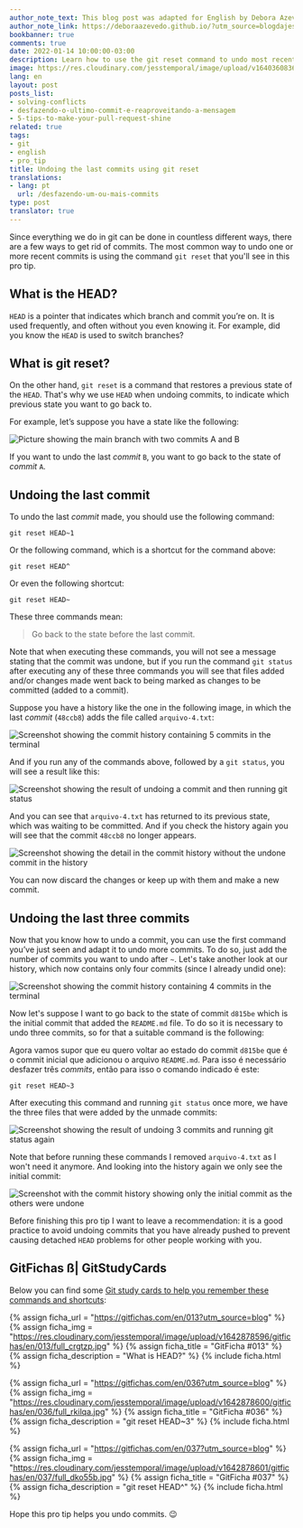```yaml
---
author_note_text: This blog post was adapted for English by Debora Azevedo.
author_note_link: https://deboraazevedo.github.io/?utm_source=blogdajess
bookbanner: true
comments: true
date: 2022-01-14 10:00:00-03:00
description: Learn how to use the git reset command to undo most recent commits
image: https://res.cloudinary.com/jesstemporal/image/upload/v1640360836/covers/pro_tip_voc9gk.png
lang: en
layout: post
posts_list:
- solving-conflicts
- desfazendo-o-ultimo-commit-e-reaproveitando-a-mensagem
- 5-tips-to-make-your-pull-request-shine
related: true
tags:
- git
- english
- pro_tip
title: Undoing the last commits using git reset
translations:
- lang: pt
  url: /desfazendo-um-ou-mais-commits
type: post
translator: true
---
```


Since everything we do in git can be done in countless different ways, there are a few ways to get rid of commits. The most common way to undo one or more recent commits is using the command `git reset` that you'll see in this pro tip.

## What is the HEAD?

`HEAD` is a pointer that indicates which branch and commit you’re on. It is used frequently, and often without you even knowing it. For example, did you know the `HEAD` is used to switch branches?

## What is git reset?

On the other hand, `git reset` is a command that restores a previous state of the `HEAD`. That's why we use `HEAD` when undoing commits, to indicate which previous state you want to go back to.

For example, let’s suppose you have a state like the following:

![Picture showing the main branch with two commits A and B](https://res.cloudinary.com/jesstemporal/image/upload/v1642207791/main-with-2-commits_gfyez0.jpg)

If you want to undo the last _commit_ `B`, you want to go back to the state of _commit_ `A`.

## Undoing the last commit

To undo the last *commit* made, you should use the following command:

```console
git reset HEAD~1
```

Or the following command, which is a shortcut for the command above:

```console
git reset HEAD^
```

Or even the following shortcut:

```console
git reset HEAD~
```

These three commands mean:

> Go back to the state before the last commit.

Note that when executing these commands, you will not see a message stating that the commit was undone, but if you run the command `git status` after executing any of these three commands you will see that files added and/or changes made went back to being marked as changes to be committed (added to a commit).

Suppose you have a history like the one in the following image, in which the last *commit* (`48ccb8`) adds the file called `arquivo-4.txt`:

![Screenshot showing the commit history containing 5 commits in the terminal](https://res.cloudinary.com/jesstemporal/image/upload/v1642202652/git-reset/git-reset-fig-2_jwpjuz.png)

And if you run any of the commands above, followed by a `git status`, you will see a result like this:

![Screenshot showing the result of undoing a commit and then running git status](https://res.cloudinary.com/jesstemporal/image/upload/v1642202651/git-reset/git-reset-fig-3_pjexyo.png)

And you can see that `arquivo-4.txt` has returned to its previous state, which was waiting to be committed. And if you check the history again you will see that the commit `48ccb8` no longer appears.

![Screenshot showing the detail in the commit history without the undone commit in the history](https://res.cloudinary.com/jesstemporal/image/upload/v1642202651/git-reset/git-reset-fig-4_wv1m7u.png)

You can now discard the changes or keep up with them and make a new commit.

## Undoing the last three commits

Now that you know how to undo a commit, you can use the first command you’ve just seen and adapt it to undo more commits. To do so, just add the number of commits you want to undo after `~`. Let's take another look at our history, which now contains only four commits (since I already undid one):

![Screenshot showing the commit history containing 4 commits in the terminal](https://res.cloudinary.com/jesstemporal/image/upload/v1642202652/git-reset/git-reset-fig-5_qlmf7l.png)

Now let's suppose I want to go back to the state of commit `d815be` which is the initial commit that added the `README.md` file. To do so it is necessary to undo three commits, so for that a suitable command is the following:

Agora vamos supor que eu quero voltar ao estado do commit `d815be` que é o commit inicial que adicionou o arquivo `README.md`. Para isso é necessário desfazer três _commits_, então para isso o comando indicado é este:

```console
git reset HEAD~3
```

After executing this command and running `git status` once more, we have the three files that were added by the unmade commits:

![Screenshot showing the result of undoing 3 commits and running git status again](https://res.cloudinary.com/jesstemporal/image/upload/v1642202650/git-reset/git-reset-fig-6_jia6mq.png)

Note that before running these commands I removed `arquivo-4.txt` as I won't need it anymore. And looking into the history again we only see the initial commit:

![Screenshot with the commit history showing only the initial commit as the others were undone](https://res.cloudinary.com/jesstemporal/image/upload/v1642202652/git-reset/git-reset-fig-7_ymvagr.png)

Before finishing this pro tip I want to leave a recommendation: it is a good practice to avoid undoing commits that you have already pushed to prevent causing detached `HEAD` problems for other people working with you.

## GitFichas ß| GitStudyCards

Below you can find some [Git study cards to help you remember these commands and shortcuts](https://gitfichas.com):

{% assign ficha_url = "https://gitfichas.com/en/013?utm_source=blog" %}
{% assign ficha_img = "https://res.cloudinary.com/jesstemporal/image/upload/v1642878596/gitfichas/en/013/full_crgtzp.jpg" %}
{% assign ficha_title = "GitFicha #013" %}
{% assign ficha_description = "What is HEAD?" %}
{% include ficha.html %}

{% assign ficha_url = "https://gitfichas.com/en/036?utm_source=blog" %}
{% assign ficha_img = "https://res.cloudinary.com/jesstemporal/image/upload/v1642878600/gitfichas/en/036/full_rkilqa.jpg" %}
{% assign ficha_title = "GitFicha #036" %}
{% assign ficha_description = "git reset HEAD\~3" %}
{% include ficha.html %}

{% assign ficha_url = "https://gitfichas.com/en/037?utm_source=blog" %}
{% assign ficha_img = "https://res.cloudinary.com/jesstemporal/image/upload/v1642878601/gitfichas/en/037/full_dko55b.jpg" %}
{% assign ficha_title = "GitFicha #037" %}
{% assign ficha_description = "git reset HEAD^" %}
{% include ficha.html %}

Hope this pro tip helps you undo commits. 😉